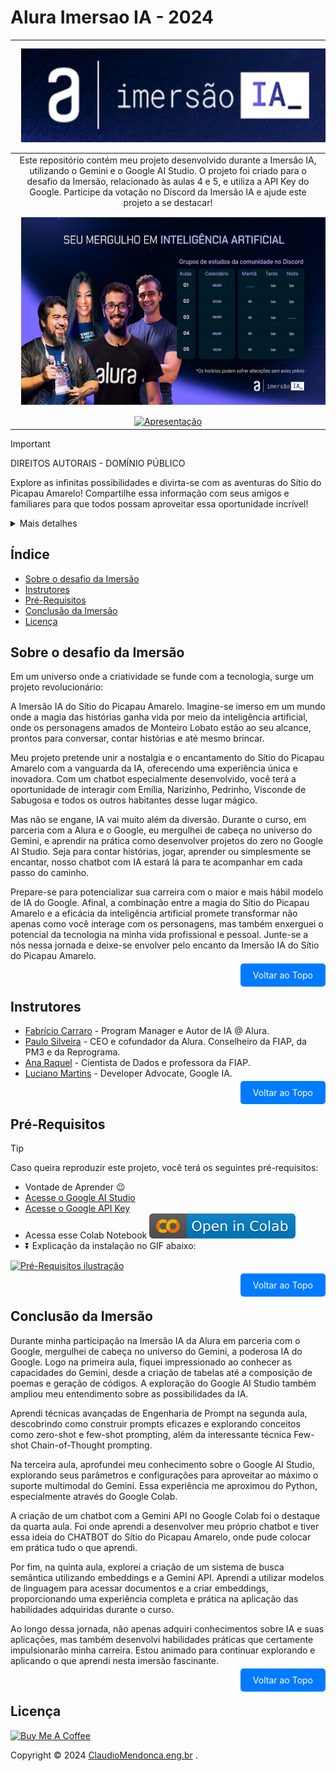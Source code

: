 # Alura Imersao IA - 2024
| <a href="https://www.alura.com.br/" target="_blank"><img style="margin: 10px" height="150" width="500" src="./img/logo_imersao.png" alt="Alura logo"/></a>|
|:---:|
| Este repositório contém meu projeto desenvolvido durante a Imersão IA, utilizando o Gemini e o Google AI Studio. O projeto foi criado para o desafio da Imersão, relacionado às aulas 4 e 5, e utiliza a API Key do Google. Participe da votação no Discord da Imersão IA e ajude este projeto a se destacar!|
| <a href="https://youtu.be/iwt4bOIHy7s?si=dib0d2ivebiSSqPF&t=2" target="_blank"><img style="margin: 10px" height="300" width="500" src="./img/Wallpaper_Desktop.png" alt="Imagem Imersao IA"/></a> |
| [![Apresentação](./img/imagemapresentacao.gif)](https://colab.research.google.com/github/ClaudioMendonca-Eng/alura-imersao-ia/blob/main/Chat_Bot_Sitio_do_Picapau_Amarelo.ipynb) |

> [!IMPORTANT]
> DIREITOS AUTORAIS - DOMÍNIO PÚBLICO
>
> Explore as infinitas possibilidades e divirta-se com as aventuras do Sítio do Picapau Amarelo!
> Compartilhe essa informação com seus amigos e familiares para que todos possam aproveitar essa oportunidade incrível!
<details>
  <summary>Mais detalhes</summary>
  O Sítio do Picapau Amarelo em Domínio Público: Uma Aventura Aberta à Todos!
  
  As obras de Monteiro Lobato, incluindo o Sítio do Picapau Amarelo, entraram em domínio público no dia 1º de janeiro de 2019! Isso significa que você é livre para:
  
  - Ler, reler e compartilhar as histórias com quem quiser.
  - Adaptar as obras para outros formatos, como peças de teatro, filmes, músicas e até mesmo jogos.
  - Publicar as obras em qualquer plataforma, seja online ou impressa.
  - Traduzir as histórias para outros idiomas e levar a magia do Sítio para o mundo todo.
  - Criar novas obras usando os personagens e elementos do Sítio, dando vida a novas aventuras.

  Mas atenção:

  - As ilustrações originais dos livros ainda são protegidas por direitos autorais. Para usá-las, você precisará obter a permissão dos detentores dos direitos.
  - É sempre importante citar a fonte quando utilizar qualquer material do Sítio do Picapau Amarelo, mesmo que a obra esteja em domínio público.
</details>

## Índice
<a id="topo"></a>

- [Sobre o desafio da Imersão](#sobre-imersao)
- [Instrutores](#instrutor)
- [Pré-Requisitos](#pre-requisitos)
- [Conclusão da Imersão](#conclusao)
- [Licença](#licença)

## <a name="sobre-imersao"></a>Sobre o desafio da Imersão

Em um universo onde a criatividade se funde com a tecnologia, surge um projeto revolucionário: 

A Imersão IA do Sítio do Picapau Amarelo. Imagine-se imerso em um mundo onde a magia das histórias ganha vida por meio da inteligência artificial, onde os personagens amados de Monteiro Lobato estão ao seu alcance, prontos para conversar, contar histórias e até mesmo brincar.

Meu projeto pretende unir a nostalgia e o encantamento do Sítio do Picapau Amarelo com a vanguarda da IA, oferecendo uma experiência única e inovadora. Com um chatbot especialmente desenvolvido, você terá a oportunidade de interagir com Emília, Narizinho, Pedrinho, Visconde de Sabugosa e todos os outros habitantes desse lugar mágico.

Mas não se engane, IA vai muito além da diversão. Durante o curso, em parceria com a Alura e o Google, eu mergulhei de cabeça no universo do Gemini, e aprendir na prática como desenvolver projetos do zero no Google AI Studio. Seja para contar histórias, jogar, aprender ou simplesmente se encantar, nosso chatbot com IA estará lá para te acompanhar em cada passo do caminho.

Prepare-se para potencializar sua carreira com o maior e mais hábil modelo de IA do Google. Afinal, a combinação entre a magia do Sítio do Picapau Amarelo e a eficácia da inteligência artificial promete transformar não apenas como você interage com os personagens, mas também enxerguei o potencial da tecnologia na minha vida profissional e pessoal. Junte-se a nós nessa jornada e deixe-se envolver pelo encanto da Imersão IA do Sítio do Picapau Amarelo.


<p align="right">
  <a href="#topo" style="text-decoration: none; background-color: #007bff; color: white; padding: 10px 20px; border-radius: 5px;">Voltar ao Topo</a>
</p>

## <a name="instrutor"> Instrutores </a>

- [Fabrício Carraro](https://github.com/fabriciocarraro) - Program Manager e Autor de IA @ Alura.
- [Paulo Silveira](https://www.linkedin.com/in/paulosilveira/) - CEO e cofundador da Alura. Conselheiro da FIAP, da PM3 e da Reprograma.
- [Ana Raquel](https://www.linkedin.com/in/ana-raquel-fernandes-cunha-a48a07a0/) - Cientista de Dados e professora da FIAP.
- [Luciano Martins](https://www.linkedin.com/in/lucianommartins/) - Developer Advocate, Google IA.

<p align="right">
  <a href="#topo" style="text-decoration: none; background-color: #007bff; color: white; padding: 10px 20px; border-radius: 5px;">Voltar ao Topo</a>
</p>

## <a name="pre-requisitos"></a>Pré-Requisitos

> [!TIP]
> Caso queira reproduzir este projeto, você terá os seguintes pré-requisitos:
> - Vontade de Aprender 😉
> - [Acesse o Google AI Studio](https://aistudio.google.com/app/prompts/new_chat/?utm_source=website&utm_medium=referral&utm_campaign=Alura&utm_content=)
> - [Acesse o Google API Key](https://aistudio.google.com/app/apikey/?utm_source=website&utm_medium=referral&utm_campaign=Alura&utm_content=)
> - Acessa esse Colab Notebook <a href="https://colab.research.google.com/github/ClaudioMendonca-Eng/alura-imersao-ia/blob/main/Chat_Bot_Sitio_do_Picapau_Amarelo.ipynb"><img src="img/colab.svg" alt="Open In Colab"></a>
> - ⏬ Explicação da instalação no GIF abaixo:

[![Pré-Requisitos ilustração](./img/pre-requisitos.gif)](https://colab.research.google.com/github/ClaudioMendonca-Eng/alura-imersao-ia/blob/main/Chat_Bot_Sitio_do_Picapau_Amarelo.ipynb)


<p align="right">
  <a href="#topo" style="text-decoration: none; background-color: #007bff; color: white; padding: 10px 20px; border-radius: 5px;">Voltar ao Topo</a>
</p>

## <a name="conclusao"> Conclusão da Imersão </a>

Durante minha participação na Imersão IA da Alura em parceria com o Google, mergulhei de cabeça no universo do Gemini, a poderosa IA do Google. Logo na primeira aula, fiquei impressionado ao conhecer as capacidades do Gemini, desde a criação de tabelas até a composição de poemas e geração de códigos. A exploração do Google AI Studio também ampliou meu entendimento sobre as possibilidades da IA.

Aprendi técnicas avançadas de Engenharia de Prompt na segunda aula, descobrindo como construir prompts eficazes e explorando conceitos como zero-shot e few-shot prompting, além da interessante técnica Few-shot Chain-of-Thought prompting.

Na terceira aula, aprofundei meu conhecimento sobre o Google AI Studio, explorando seus parâmetros e configurações para aproveitar ao máximo o suporte multimodal do Gemini. Essa experiência me aproximou do Python, especialmente através do Google Colab.

A criação de um chatbot com a Gemini API no Google Colab foi o destaque da quarta aula. Foi onde aprendi a desenvolver meu próprio chatbot e tiver essa ideia do CHATBOT do Sítio do Picapau Amarelo, onde pude colocar em prática tudo o que aprendi.

Por fim, na quinta aula, explorei a criação de um sistema de busca semântica utilizando embeddings e a Gemini API. Aprendi a utilizar modelos de linguagem para acessar documentos e a criar embeddings, proporcionando uma experiência completa e prática na aplicação das habilidades adquiridas durante o curso.

Ao longo dessa jornada, não apenas adquiri conhecimentos sobre IA e suas aplicações, mas também desenvolvi habilidades práticas que certamente impulsionarão minha carreira. Estou animado para continuar explorando e aplicando o que aprendi nesta imersão fascinante.

<p align="right">
  <a href="#topo" style="text-decoration: none; background-color: #007bff; color: white; padding: 10px 20px; border-radius: 5px;">Voltar ao Topo</a>
</p>

## <a name="licença"> Licença </a>

<a href="https://www.buymeacoffee.com/claudiomendonca" target="_blank"><img src="https://cdn.buymeacoffee.com/buttons/v2/default-yellow.png" alt="Buy Me A Coffee" style="height: 60px !important;width: 217px !important;" ></a>

Copyright © 2024 <a href="https://www.claudiomendonca.eng.br" target="_blank">ClaudioMendonca.eng.br</a> . 
